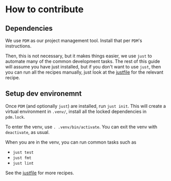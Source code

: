 # How to contribute

## Dependencies

We use `PDM` as our project management tool. Install that per `PDM`'s instructions.

Then, this is not necessary, but it makes things easier, we use `just` to automate
many of the common development tasks. The rest of this guide will assume
you have just installed, but if you don't want to use `just`, then you
can run all the recipes manually, just look at the
[justfile](https://github.com/NickCrews/mismo/blob/main/justfile)
for the relevant recipe.

## Setup dev environemnt

Once `PDM` (and optionally `just`) are installed, run `just init`. This will
create a virtual environment in `.venv/`, install all the locked dependencies
in `pdm.lock`.

To enter the venv, use `. .venv/bin/activate`.
You can exit the venv with `deactivate`, as usual.

When you are in the venv, you can run common tasks such as
- `just test`
- `just fmt`
- `just lint`

See the [justfile](https://github.com/NickCrews/mismo/blob/main/justfile)
for more recipes.
